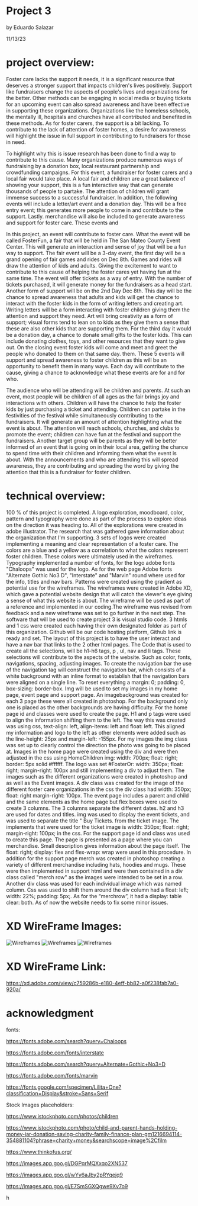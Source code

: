 # Project 3


by Eduardo Salazar

11/13/23


# project overview:


Foster care lacks the support it needs, it is a significant resource that deserves a stronger support that impacts children's lives positively. Support like fundraisers change the aspects of people's lives and organizations for the better. Other methods can be engaging in social media or buying tickets for an upcoming event can also spread awareness and have been effective in supporting these organizations. Organizations like the homeless schools, the mentally ill, hospitals and churches have all contributed and benefited in these methods. As for foster carers, the support is a bit lacking. To contribute to the lack of attention of foster homes, a desire for awareness will highlight the issue in full support in contributing to fundraisers for those in need. 

 

To highlight why this is issue research has been done to find a way to contribute to this cause. Many organizations produce numerous ways of fundraising by a donation box, local restaurant partnership and crowdfunding campaigns. For this event, a fundraiser for foster carers and a local fair would take place. A local fair and children are a great balance of showing your support, this is a fun interactive way that can generate thousands of people to partake. The attention of children will grant immense success to a successful fundraiser. In addition, the following events will include a letter/art event and a donation day. This will be a free entry event; this generates more people to come in and contribute to the support. Lastly. merchandise will also be included to generate awareness and support for foster care. These events and  

 

 

In this project, an event will contribute to foster care. What the event will be called FosterFun, a fair that will be held in The San Mateo County Event Center. This will generate an interaction and sense of joy that will be a fun way to support. The fair event will be a 3-day event, the first day will be a grand opening of fair games and rides on Dec 8th. Games and rides will draw the attention of kids and adults. Giving the excitement to want to contribute to this cause of helping the foster cares yet having fun at the same time. The event will offer tickets as a way of entry. With the number of tickets purchased, it will generate money for the fundraisers as a head start. Another form of support will be on the 2nd Day Dec 8th. This day will be the chance to spread awareness that adults and kids will get the chance to interact with the foster kids in the form of writing letters and creating art. Writing letters will be a form interacting with foster children giving them the attention and support they need. Art will bring creativity as a form of support; visual forms tend to lean on to kids as they give them a sense that these are also other kids that are supporting them. For the third day it would be a donation day, a chance to donate small gifts to the foster kids. This can include donating clothes, toys, and other resources that they want to give out. On the closing event foster kids will come and meet and greet the people who donated to them on that same day. them. These 5 events will support and spread awareness to foster children as this will be an opportunity to benefit them in many ways. Each day will contribute to the cause, giving a chance to acknowledge what these events are for and for who. 

 

 

The audience who will be attending will be children and parents. At such an event, most people will be children of all ages as the fair brings joy and interactions with others. Children will have the chance to help the foster kids by just purchasing a ticket and attending. Children can partake in the festivities of the festival while simultaneously contributing to the fundraisers. It will generate an amount of attention highlighting what the event is about. The attention will reach schools, churches, and clubs to promote the event; children can have fun at the festival and support the fundraisers. Another target group will be parents as they will be better informed of an event that is going on in their local area, getting the chance to spend time with their children and informing them what the event is about. With the announcements and who are attending this will spread awareness, they are contributing and spreading the word by giving the attention that this is a fundraiser for foster children. 




# technical overview:

100 % of this project is completed. A logo exploration, moodboard, color, pattern and typography were done as part of the process to explore ideas on the direction it was heading to. All of the explorations were created in adobe illustrator. The research that was gathered gave information about the organization that I'm supporting. 3 sets of logos were created implementing a meaning and clear representation of a foster care. The colors are a blue and a yellow as a correlation to what the colors represent foster children. These colors were ultimately used in the wireframes. Typography implemented a number of fonts, for the logo adobe fonts "Chaloops" was used for the logo. As for the web page Adobe fonts "Alternate Gothic No3 D", "Interstate" and "Marvin" round where used for the info, titles and nav bars. Patterns were created using the gradient as potential use for the wireframes. The wireframes were created in Adobe XD, which gave a potential website design that will catch the viewer's eye giving a sense of what this website is about. The wireframe will be used as part of a reference and implemented in our coding.The wireframe was revised from feedback and a new wireframe was set to go further in the next step. The software that will be used to create project 3 is visual studio code. 3 htmls and 1 css were created each having their own designated folder as part of this organization. Github will be our code hosting platform, Github link is ready and set. The layout of this project is to have the user interact and have a nav bar that links to the 2 other html pages. The Code that is used to create all the selections, will be h1-h6 tags, p , ul, nav and li tags. These selections will contribute to the aspects of the website. Such as color, fonts, navigations, spacing, adjusting images. To create the navigation bar the use of the navigation tag will construct the navigation bar, which consists of a white background with an inline format to establish that the navigation bars were aligned on a single line. To reset everything a margin: 0; padding: 0, box-sizing: border-box. Img will be used to set my images in my home page, event page and support page. An imagebackground was created for each 3 page these were all created in photoshop. For the background only one is placed as the other backgrounds are having difficulty. For the home page id and classes were used to create the page. H1 and p tags were used to align the information shifting them to the left. The way this was created was using css, text-align: left, align-items: left and float: left. This aligned my information and logo to the left as other elements were added such as the line-height: 25px and margin-left: -155px. For my images the img class was set up to clearly control the direction the photo was going to be placed at. Images in the home page were created using the div and were then adjusted in the css using  HomeChildren img: width: 700px; float: right; border: 5px solid #ffffff. The logo was set #FosterOr: width: 350px; float: right; margin-right: 100px and still implementing a div to adjust them. The images such as the different organizations were created in photoshop and as well as the Event images. A div class was created for the image of the different foster care organizations in the css the div class had width: 350px; float: right margin-right: 100px. The event page includes a parent and child and the same elements as the home page but flex boxes were used to create 3 columns. The 3 columns separate the different dates. h2 and h3 are used for dates and titles. img was used to display the event tickets, and was used to separate the title " Buy Tickets. from the ticket image. The implements that were used for the ticket image is  width: 350px; float: right; margin-right: 100px; in the css. For the support page id and class was used to create this page. The page is presented as a page where you can merchandise. Small description gives information about the page itself. The float: right; display: flex and flex-wrap: wrap were used in this procedure. In addition for the support page merch was created in photoshop creating a variety of different merchandise including hats, hoodies and mugs. These were then implemented in support html and were then contained in a div class called "merch row" as the images were intended to be set in a row. Another div class was used for each individual image which was named column. Css was used to shift them around the div column had a  float: left; width: 22%; padding: 5px;. As for the “merchrow”, it had a  display: table  clear: both. As of now the website needs to fix some minor issues.
 





# XD WireFrame Images:

![Wireframes](images/Wireframe1.png)
![Wireframes](images/Wireframe2.png)
![Wireframes](images/Wireframe2.png)


# XD WireFrame Link:


https://xd.adobe.com/view/c759286b-e180-4eff-bb82-a0f238fab7a0-920a/ 





# acknowledgment

fonts:

https://fonts.adobe.com/search?query=Chaloops

https://fonts.adobe.com/fonts/interstate

https://fonts.adobe.com/search?query=Alternate+Gothic+No3+D

https://fonts.adobe.com/fonts/marvin

https://fonts.google.com/specimen/Lilita+One?classification=Display&stroke=Sans+Serif


Stock Images placeholders:

https://www.istockphoto.com/photos/children

https://www.istockphoto.com/photo/child-and-parent-hands-holding-money-jar-donation-saving-charity-family-finance-plan-gm1216694114-354881104?phrase=charity+money&searchscope=image%2Cfilm 

https://www.thinkofus.org/

https://images.app.goo.gl/DGPqrMQXxqo2XN537 

https://images.app.goo.gl/wYy6aJby2pRYqejq9

https://images.app.goo.gl/E7SmSGXQgwe9Xv7o9


h




